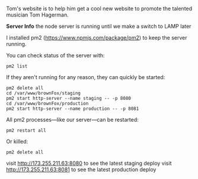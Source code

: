 Tom's website is to help him get a cool new website to promote the talented musician Tom Hagerman.

**Server Info**
the node server is running until we make a switch to LAMP later

I installed pm2 (https://www.npmjs.com/package/pm2) to keep the server running.

You can check status of the server with:
```
pm2 list
```

If they aren't running for any reason, they can quickly be started:
```
pm2 delete all
cd /var/www/brownFox/staging
pm2 start http-server --name staging -- -p 8080
cd /var/www/brownFox/production
pm2 start http-server --name production -- -p 8081
```

All pm2 processes—like our server—can be restarted:
```
pm2 restart all
```

Or killed:
```
pm2 delete all
```

visit http://173.255.211.63:8080 to see the latest staging deploy
visit http://173.255.211.63:8081 to see the latest production deploy
